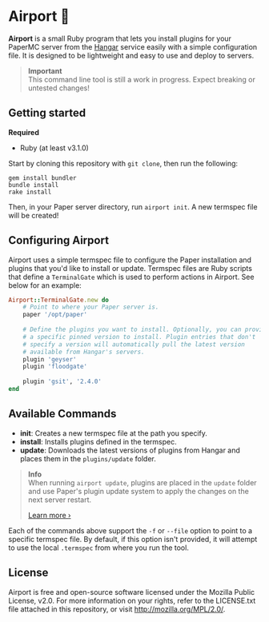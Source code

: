 # Airport 🛃

**Airport** is a small Ruby program that lets you install plugins for your
PaperMC server from the [Hangar](https://hangar.papermc.io) service easily
with a simple configuration file. It is designed to be lightweight and
easy to use and deploy to servers.

> **Important**  
> This command line tool is still a work in progress. Expect breaking
> or untested changes!

## Getting started

**Required**

- Ruby (at least v3.1.0)

Start by cloning this repository with `git clone`, then run the following:

```
gem install bundler
bundle install
rake install
```

Then, in your Paper server directory, run `airport init`. A new termspec
file will be created!

## Configuring Airport

Airport uses a simple termspec file to configure the Paper installation
and plugins that you'd like to install or update. Termspec files are Ruby
scripts that define a `TerminalGate` which is used to perform actions in
Airport. See below for an example:

```ruby
Airport::TerminalGate.new do
    # Point to where your Paper server is.
    paper '/opt/paper'
    
    # Define the plugins you want to install. Optionally, you can provide
    # a specific pinned version to install. Plugin entries that don't
    # specify a version will automatically pull the latest version
    # available from Hangar's servers.
    plugin 'geyser'
    plugin 'floodgate'
    
    plugin 'gsit', '2.4.0'
end
```

## Available Commands

- **init**: Creates a new termspec file at the path you specify.
- **install**: Installs plugins defined in the termspec.
- **update**: Downloads the latest versions of plugins from Hangar and
  places them in the `plugins/update` folder.
  
> **Info**  
> When running `airport update`, plugins are placed in the `update` folder
> and use Paper's plugin update system to apply the changes on the next
> server restart.
>
> [Learn more &rsaquo;](https://docs.papermc.io/paper/updating/#step-2-update-plugins)

Each of the commands above support the `-f` or `--file` option to point to
a specific termspec file. By default, if this option isn't provided, it
will attempt to use the local `.termspec` from where you run the tool.

## License

Airport is free and open-source software licensed under the Mozilla Public
License, v2.0. For more information on your rights, refer to the
LICENSE.txt file attached in this repository, or visit
http://mozilla.org/MPL/2.0/.
